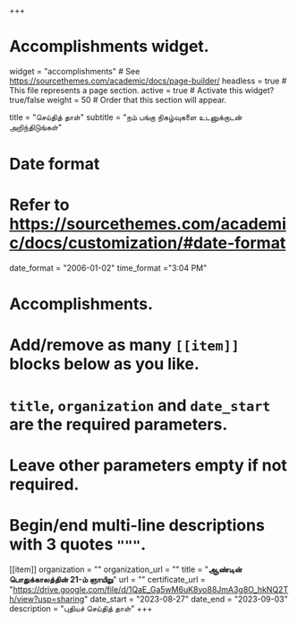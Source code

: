 +++
# Accomplishments widget.
widget = "accomplishments"  # See https://sourcethemes.com/academic/docs/page-builder/
headless = true  # This file represents a page section.
active = true  # Activate this widget? true/false
weight = 50  # Order that this section will appear.

title = "செய்தித் தாள்"
subtitle = "நம் பங்கு நிகழ்வுகளை உடனுக்குடன் அறிந்திடுங்கள்"

# Date format
#   Refer to https://sourcethemes.com/academic/docs/customization/#date-format
date_format = "2006-01-02"
time_format ="3:04 PM"

# Accomplishments.
#   Add/remove as many `[[item]]` blocks below as you like.
#   `title`, `organization` and `date_start` are the required parameters.
#   Leave other parameters empty if not required.
#   Begin/end multi-line descriptions with 3 quotes `"""`.


[[item]]
  organization = ""
  organization_url = ""
  title = "**ஆண்டின் பொதுக்காலத்தின் 21-ம் ஞாயிறு**"
  url = ""
  certificate_url = "https://drive.google.com/file/d/1QaE_Ga5wM6uK8yo88JmA3g8O_hkNQ2Th/view?usp=sharing"
  date_start = "2023-08-27"
  date_end = "2023-09-03"
  description = "புதியச் செய்தித் தாள்"
+++
